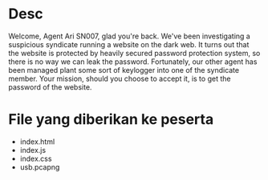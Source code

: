 # Desc
Welcome, Agent Ari SN007, glad you're back. We've been investigating a suspicious syndicate running a website on the dark web. It turns out that the website is protected by heavily secured password protection system, so there is no way we can leak the password. Fortunately, our other agent has been managed plant some sort of keylogger into one of the syndicate member. 
Your mission, should you choose to accept it, is to get the password of the website.

# File yang diberikan ke peserta
- index.html
- index.js
- index.css
- usb.pcapng